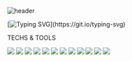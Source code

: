 ![header](https://capsule-render.vercel.app/api?type=wave&color=auto&height=300&section=header&text=hello%20~~&fontSize=90)


[![Typing SVG](https://readme-typing-svg.demolab.com?font=Fira+Code&weight=100&size=18&duration=2000&pause=500&color=999999&center=%EA%B1%B0%EC%A7%93&vCenter=%EA%B1%B0%EC%A7%93&repeat=%EC%A7%84%EC%8B%A4&width=435&lines=%EC%95%88%EB%85%95%ED%95%98%EC%84%B8%EC%9A%94%2C+%ED%94%84%EB%A1%A0%ED%8A%B8%EC%97%94%EB%93%9C+%EA%B0%9C%EB%B0%9C%EC%9E%90+%EC%9D%B4%EC%8A%B9%EC%97%B0%EC%9E%85%EB%8B%88%EB%8B%A4.)](https://git.io/typing-svg)



TECHS & TOOLS



<img src="https://img.shields.io/badge/-HTML5-E34F26?style=for-the-badge&logo=HTML5&logoColor=white">
<img src="https://img.shields.io/badge/-CSS3-1572B6?style=for-the-badge&logo=CSS3&logoColor=white">
<img src="https://img.shields.io/badge/-jQuery-0769AD?style=for-the-badge&logo=jQuery&logoColor=white">
<img src="https://img.shields.io/badge/-JavaScript-F7DF1E?style=for-the-badge&logo=JavaScript&logoColor=white">
<img src="https://img.shields.io/badge/-react-61DAFB?style=for-the-badge&logo=react&logoColor=white">
<img src="https://img.shields.io/badge/-sass-CC6699?style=for-the-badge&logo=sass&logoColor=white">
<img src="https://img.shields.io/badge/-Node.js-339933?style=for-the-badge&logo=Node.js&logoColor=white">

<img src="https://img.shields.io/badge/-Git-F05032?style=for-the-badge&logo=git&logoColor=white">
<img src="https://img.shields.io/badge/-GitHub-181717?style=for-the-badge&logo=github&logoColor=white">
<img src="https://img.shields.io/badge/-Figma-F24E1E?style=for-the-badge&logo=figma&logoColor=white">
<img src="https://img.shields.io/badge/-Adobe XD-FF61F6?style=for-the-badge&logo=Adobe XD&logoColor=white">


<img src="https://img.shields.io/badge/-Axios-5A29E4?style=for-the-badge&logo=axios&logoColor=white">









